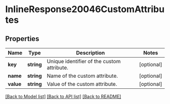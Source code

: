 # InlineResponse20046CustomAttributes

## Properties
Name | Type | Description | Notes
------------ | ------------- | ------------- | -------------
**key** | **string** | Unique identifier of the custom attribute. | [optional] 
**name** | **string** | Name of the custom attribute. | [optional] 
**value** | **string** | Value of the custom attribute. | [optional] 

[[Back to Model list]](../README.md#documentation-for-models) [[Back to API list]](../README.md#documentation-for-api-endpoints) [[Back to README]](../README.md)


